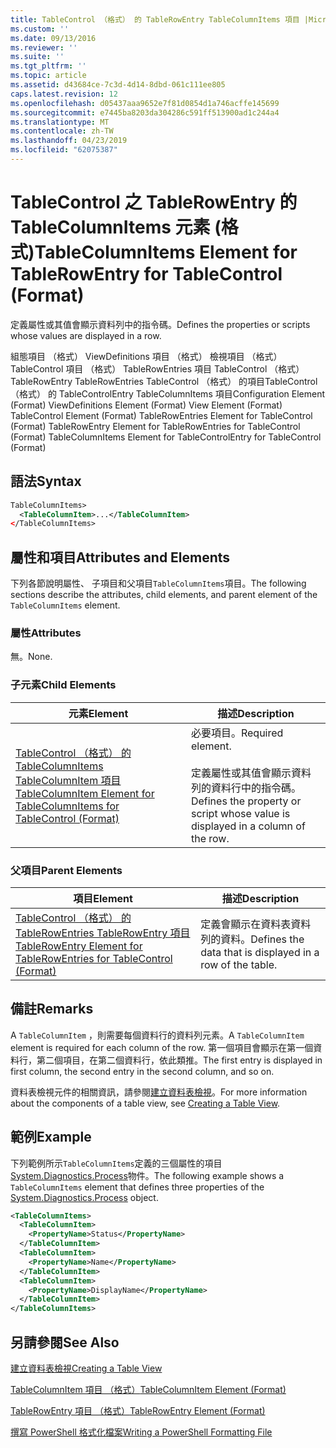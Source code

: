```yaml
---
title: TableControl （格式） 的 TableRowEntry TableColumnItems 項目 |Microsoft Docs
ms.custom: ''
ms.date: 09/13/2016
ms.reviewer: ''
ms.suite: ''
ms.tgt_pltfrm: ''
ms.topic: article
ms.assetid: d43684ce-7c3d-4d14-8dbd-061c111ee805
caps.latest.revision: 12
ms.openlocfilehash: d05437aaa9652e7f81d0854d1a746acffe145699
ms.sourcegitcommit: e7445ba8203da304286c591ff513900ad1c244a4
ms.translationtype: MT
ms.contentlocale: zh-TW
ms.lasthandoff: 04/23/2019
ms.locfileid: "62075387"
---
```

# <a name="tablecolumnitems-element-for-tablerowentry-for-tablecontrol-format"></a><span data-ttu-id="72830-102">TableControl 之 TableRowEntry 的 TableColumnItems 元素 (格式)</span><span class="sxs-lookup"><span data-stu-id="72830-102">TableColumnItems Element for TableRowEntry for TableControl (Format)</span></span>

<span data-ttu-id="72830-103">定義屬性或其值會顯示資料列中的指令碼。</span><span class="sxs-lookup"><span data-stu-id="72830-103">Defines the properties or scripts whose values are displayed in a row.</span></span>

<span data-ttu-id="72830-104">組態項目 （格式） ViewDefinitions 項目 （格式） 檢視項目 （格式） TableControl 項目 （格式） TableRowEntries 項目 TableControl （格式） TableRowEntry TableRowEntries TableControl （格式） 的項目TableControl （格式） 的 TableControlEntry TableColumnItems 項目</span><span class="sxs-lookup"><span data-stu-id="72830-104">Configuration Element (Format) ViewDefinitions Element (Format) View Element (Format) TableControl Element (Format) TableRowEntries Element for TableControl (Format) TableRowEntry Element for TableRowEntries for TableControl (Format) TableColumnItems Element for TableControlEntry for TableControl (Format)</span></span>

## <a name="syntax"></a><span data-ttu-id="72830-105">語法</span><span class="sxs-lookup"><span data-stu-id="72830-105">Syntax</span></span>

```xml
TableColumnItems>
  <TableColumnItem>...</TableColumnItem>
</TableColumnItems>
```

## <a name="attributes-and-elements"></a><span data-ttu-id="72830-106">屬性和項目</span><span class="sxs-lookup"><span data-stu-id="72830-106">Attributes and Elements</span></span>

<span data-ttu-id="72830-107">下列各節說明屬性、 子項目和父項目`TableColumnItems`項目。</span><span class="sxs-lookup"><span data-stu-id="72830-107">The following sections describe the attributes, child elements, and parent element of the `TableColumnItems` element.</span></span>

### <a name="attributes"></a><span data-ttu-id="72830-108">屬性</span><span class="sxs-lookup"><span data-stu-id="72830-108">Attributes</span></span>

<span data-ttu-id="72830-109">無。</span><span class="sxs-lookup"><span data-stu-id="72830-109">None.</span></span>

### <a name="child-elements"></a><span data-ttu-id="72830-110">子元素</span><span class="sxs-lookup"><span data-stu-id="72830-110">Child Elements</span></span>

|<span data-ttu-id="72830-111">元素</span><span class="sxs-lookup"><span data-stu-id="72830-111">Element</span></span>|<span data-ttu-id="72830-112">描述</span><span class="sxs-lookup"><span data-stu-id="72830-112">Description</span></span>|
|-------------|-----------------|
|[<span data-ttu-id="72830-113">TableControl （格式） 的 TableColumnItems TableColumnItem 項目</span><span class="sxs-lookup"><span data-stu-id="72830-113">TableColumnItem Element for TableColumnItems for TableControl (Format)</span></span>](./tablecolumnitem-element-for-tablecolumnitems-for-tablecontrol-format.md)|<span data-ttu-id="72830-114">必要項目。</span><span class="sxs-lookup"><span data-stu-id="72830-114">Required element.</span></span><br /><br /> <span data-ttu-id="72830-115">定義屬性或其值會顯示資料列的資料行中的指令碼。</span><span class="sxs-lookup"><span data-stu-id="72830-115">Defines the property or script whose value is displayed in a column of the row.</span></span>|

### <a name="parent-elements"></a><span data-ttu-id="72830-116">父項目</span><span class="sxs-lookup"><span data-stu-id="72830-116">Parent Elements</span></span>

|<span data-ttu-id="72830-117">項目</span><span class="sxs-lookup"><span data-stu-id="72830-117">Element</span></span>|<span data-ttu-id="72830-118">描述</span><span class="sxs-lookup"><span data-stu-id="72830-118">Description</span></span>|
|-------------|-----------------|
|[<span data-ttu-id="72830-119">TableControl （格式） 的 TableRowEntries TableRowEntry 項目</span><span class="sxs-lookup"><span data-stu-id="72830-119">TableRowEntry Element for TableRowEntries for TableControl (Format)</span></span>](./tablerowentry-element-for-tablerowentries-for-tablecontrol-format.md)|<span data-ttu-id="72830-120">定義會顯示在資料表資料列的資料。</span><span class="sxs-lookup"><span data-stu-id="72830-120">Defines the data that is displayed in a row of the table.</span></span>|

## <a name="remarks"></a><span data-ttu-id="72830-121">備註</span><span class="sxs-lookup"><span data-stu-id="72830-121">Remarks</span></span>

<span data-ttu-id="72830-122">A `TableColumnItem` ，則需要每個資料行的資料列元素。</span><span class="sxs-lookup"><span data-stu-id="72830-122">A `TableColumnItem` element is required for each column of the row.</span></span> <span data-ttu-id="72830-123">第一個項目會顯示在第一個資料行，第二個項目，在第二個資料行，依此類推。</span><span class="sxs-lookup"><span data-stu-id="72830-123">The first entry is displayed in first column, the second entry in the second column, and so on.</span></span>

<span data-ttu-id="72830-124">資料表檢視元件的相關資訊，請參閱[建立資料表檢視](./creating-a-table-view.md)。</span><span class="sxs-lookup"><span data-stu-id="72830-124">For more information about the components of a table view, see [Creating a Table View](./creating-a-table-view.md).</span></span>

## <a name="example"></a><span data-ttu-id="72830-125">範例</span><span class="sxs-lookup"><span data-stu-id="72830-125">Example</span></span>

<span data-ttu-id="72830-126">下列範例所示`TableColumnItems`定義的三個屬性的項目[System.Diagnostics.Process](/dotnet/api/System.Diagnostics.Process)物件。</span><span class="sxs-lookup"><span data-stu-id="72830-126">The following example shows a `TableColumnItems` element that defines three properties of the [System.Diagnostics.Process](/dotnet/api/System.Diagnostics.Process) object.</span></span>

```xml
<TableColumnItems>
  <TableColumnItem>
    <PropertyName>Status</PropertyName>
  </TableColumnItem>
  <TableColumnItem>
    <PropertyName>Name</PropertyName>
  </TableColumnItem>
  <TableColumnItem>
    <PropertyName>DisplayName</PropertyName>
  </TableColumnItem>
</TableColumnItems>

```

## <a name="see-also"></a><span data-ttu-id="72830-127">另請參閱</span><span class="sxs-lookup"><span data-stu-id="72830-127">See Also</span></span>

[<span data-ttu-id="72830-128">建立資料表檢視</span><span class="sxs-lookup"><span data-stu-id="72830-128">Creating a Table View</span></span>](./creating-a-table-view.md)

[<span data-ttu-id="72830-129">TableColumnItem 項目 （格式）</span><span class="sxs-lookup"><span data-stu-id="72830-129">TableColumnItem Element (Format)</span></span>](./tablecolumnitem-element-for-tablecolumnitems-for-tablecontrol-format.md)

[<span data-ttu-id="72830-130">TableRowEntry 項目 （格式）</span><span class="sxs-lookup"><span data-stu-id="72830-130">TableRowEntry Element (Format)</span></span>](./tablerowentry-element-for-tablerowentries-for-tablecontrol-format.md)

[<span data-ttu-id="72830-131">撰寫 PowerShell 格式化檔案</span><span class="sxs-lookup"><span data-stu-id="72830-131">Writing a PowerShell Formatting File</span></span>](./writing-a-powershell-formatting-file.md)
